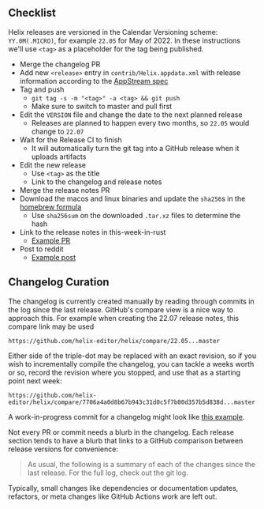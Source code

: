 ## Checklist

Helix releases are versioned in the Calendar Versioning scheme:
`YY.0M(.MICRO)`, for example `22.05` for May of 2022. In these instructions
we'll use `<tag>` as a placeholder for the tag being published.

* Merge the changelog PR
* Add new `<release>` entry in `contrib/Helix.appdata.xml` with release information according to the [AppStream spec](https://www.freedesktop.org/software/appstream/docs/sect-Metadata-Releases.html)
* Tag and push
    * `git tag -s -m "<tag>" -a <tag> && git push`
    * Make sure to switch to master and pull first
* Edit the `VERSION` file and change the date to the next planned release
    * Releases are planned to happen every two months, so `22.05` would change to `22.07`
* Wait for the Release CI to finish
    * It will automatically turn the git tag into a GitHub release when it uploads artifacts
* Edit the new release
    * Use `<tag>` as the title
    * Link to the changelog and release notes
* Merge the release notes PR
* Download the macos and linux binaries and update the `sha256`s in the [homebrew formula]
    * Use `sha256sum` on the downloaded `.tar.xz` files to determine the hash
* Link to the release notes in this-week-in-rust
    * [Example PR](https://github.com/rust-lang/this-week-in-rust/pull/3300)
* Post to reddit
    * [Example post](https://www.reddit.com/r/rust/comments/uzp5ze/helix_editor_2205_released/)

[homebrew formula]: https://github.com/Homebrew/homebrew-core/blob/master/Formula/helix.rb

## Changelog Curation

The changelog is currently created manually by reading through commits in the
log since the last release. GitHub's compare view is a nice way to approach
this. For example when creating the 22.07 release notes, this compare link
may be used

```
https://github.com/helix-editor/helix/compare/22.05...master
```

Either side of the triple-dot may be replaced with an exact revision, so if
you wish to incrementally compile the changelog, you can tackle a weeks worth
or so, record the revision where you stopped, and use that as a starting point
next week:

```
https://github.com/helix-editor/helix/compare/7706a4a0d8b67b943c31d0c5f7b00d357b5d838d...master
```

A work-in-progress commit for a changelog might look like
[this example](https://github.com/helix-editor/helix/commit/831adfd4c709ca16b248799bfef19698d5175e55).

Not every PR or commit needs a blurb in the changelog. Each release section
tends to have a blurb that links to a GitHub comparison between release
versions for convenience:

> As usual, the following is a summary of each of the changes since the last
> release. For the full log, check out the git log.

Typically, small changes like dependencies or documentation updates, refactors,
or meta changes like GitHub Actions work are left out.